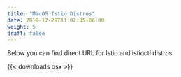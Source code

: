 ```yaml
---
title: "MacOS Istio Distros"
date: 2018-12-29T11:02:05+06:00
weight: 5
draft: false
---
```

Below you can find direct URL for Istio and istioctl distros:

{{< downloads osx >}}

